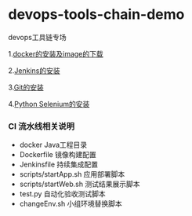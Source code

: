 # devops-tools-chain-demo
devops工具链专场

1.[docker的安装及image的下载](doc/docker安装说明&镜像下载.md)

2.[Jenkins的安装](doc/Jenkins安装文档.doc)

3.[Git的安装](doc/git的安装.md)

4.[Python Selenium的安装](doc/PythonSelenium安装说明.docx)

### CI 流水线相关说明

- docker Java工程目录
- Dockerfile 镜像构建配置
- Jenkinsfile 持续集成配置
- scripts/startApp.sh  应用部署脚本
- scripts/startWeb.sh  测试结果展示脚本
- test.py 自动化验收测试脚本
- changeEnv.sh 小组环境替换脚本
